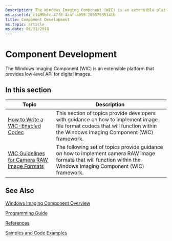 ```yaml
---
Description: The Windows Imaging Component (WIC) is an extensible platform that provides low-level API for digital images.
ms.assetid: c1405bfc-47f8-4aaf-a055-28557935141b
title: Component Development
ms.topic: article
ms.date: 05/31/2018
---
```


# Component Development

The Windows Imaging Component (WIC) is an extensible platform that provides low-level API for digital images.

## In this section



| Topic                                                                            | Description                                                                                                                                                                              |
|----------------------------------------------------------------------------------|------------------------------------------------------------------------------------------------------------------------------------------------------------------------------------------|
| [How to Write a WIC-Enabled Codec](-wic-howtowriteacodec.md)<br/>         | This section of topics provide developers with guidance on how to implement image file format codecs that will function within the Windows Imaging Component (WIC) framework.<br/> |
| [WIC Guidelines for Camera RAW Image Formats](-wic-rawguidelines.md)<br/> | The following set of topics provide guidance on how to implement camera RAW image formats that will function within the Windows Imaging Component (WIC) framework.<br/>            |



 

## See Also

[Windows Imaging Component Overview](-wic-about-windows-imaging-codec.md)


[Programming Guide](-wic-programming-guide.md)


[References](-wic-codec-reference.md)


[Samples and Code Examples](-wic-samples.md)


 

 




